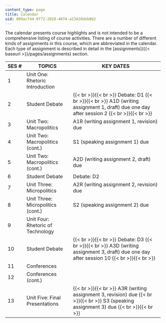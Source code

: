 ```yaml
---
content_type: page
title: Calendar
uid: 009acf44-9f72-2020-4074-a23428deb8b2
---
```


The calendar presents course highlights and is not intended to be a comprehensive listing of course activities. There are a number of different kinds of assignments in this course, which are abbreviated in the calendar. Each type of assignment is described in detail in the [assignments]({{< baseurl >}}/pages/assignments) section.

| SES # | TOPICS | KEY DATES |
| --- | --- | --- |
| 1 | Unit One: Rhetoric Introduction | &nbsp; |
| 2 | Student Debate |  {{< br >}}{{< br >}} Debate: D1 {{< br >}}{{< br >}} A1D (writing assignment 1, draft) due one day after session 2 {{< br >}}{{< br >}}  |
| 3 | Unit Two: Macropolitics | A1R (writing assignment 1, revision) due |
| 4 | Unit Two: Macropolitics (cont.) | S1 (speaking assignment 1) due |
| 5 | Unit Two: Macropolitics (cont.) | A2D (writing assignment 2, draft) due |
| 6 | Student Debate | Debate: D2 |
| 7 | Unit Three: Micropolitics | A2R (writing assignment 2, revision) due |
| 8 | Unit Three: Micropolitics (cont.) | S2 (speaking assignment 2) due |
| 9 | Unit Four: Rhetoric of Technology | &nbsp; |
| 10 | Student Debate |  {{< br >}}{{< br >}} Debate: D3 {{< br >}}{{< br >}} A3D (writing assignment 3, draft) due one day after session 10 {{< br >}}{{< br >}}  |
| 11 | Conferences | &nbsp; |
| 12 | Conferences (cont.) | &nbsp; |
| 13 | Unit Five: Final Presentations |  {{< br >}}{{< br >}} A3R (writing assignment 3, revision) due {{< br >}}{{< br >}} S3 (speaking assignment 3) due {{< br >}}{{< br >}}